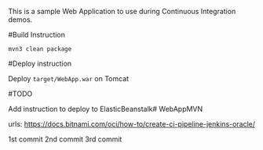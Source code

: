 This is a sample Web Application to use during Continuous Integration demos.

#Build Instruction

```
mvn3 clean package
```

#Deploy instruction

Deploy ```target/WebApp.war``` on Tomcat
 
#TODO
 
Add instruction to deploy to ElasticBeanstalk# WebAppMVN

urls:
https://docs.bitnami.com/oci/how-to/create-ci-pipeline-jenkins-oracle/

1st commit
2nd commit
3rd commit

